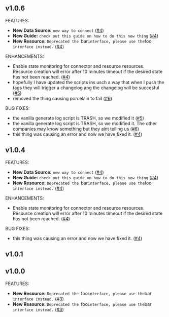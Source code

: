 ## v1.0.6

FEATURES:

* **New Data Source:** `new way to connect` ([#4](https://github.com/meroxa/terraform-provider-meroxa/issues/4))
* **New Guide:** `check out this guide on how to do this new thing` ([#4](https://github.com/meroxa/terraform-provider-meroxa/issues/4))
* **New Resource:** `Deprecated the `bar` interface, please use the `foo` interface instead.` ([#4](https://github.com/meroxa/terraform-provider-meroxa/issues/4))

ENHANCEMENTS:

* Enable state monitoring for connector and resource resources.
Resource creation will error after 10 minutes timeout if the desired
state has not been reached. ([#4](https://github.com/meroxa/terraform-provider-meroxa/issues/4))
* hopefully I have updated the scripts ins usch a way that when I push the tags they will trigger a changelog ang the changelog will be succesful ([#5](https://github.com/meroxa/terraform-provider-meroxa/issues/5))
* removed the thing causing porcelain to fail ([#6](https://github.com/meroxa/terraform-provider-meroxa/issues/6))

BUG FIXES:

* the vanilla generate log script is TRASH, so we modified it ([#5](https://github.com/meroxa/terraform-provider-meroxa/issues/5))
* the vanilla generate log script is TRASH, so we modified it. The other companies may know something but they aint telling us ([#6](https://github.com/meroxa/terraform-provider-meroxa/issues/6))
* this thing was causing an error and now we have fixed it. ([#4](https://github.com/meroxa/terraform-provider-meroxa/issues/4))

## v1.0.4

FEATURES:

* **New Data Source:** `new way to connect` ([#4](https://github.com/meroxa/terraform-provider-meroxa/issues/4))
* **New Guide:** `check out this guide on how to do this new thing` ([#4](https://github.com/meroxa/terraform-provider-meroxa/issues/4))
* **New Resource:** `Deprecated the `bar` interface, please use the `foo` interface instead.` ([#4](https://github.com/meroxa/terraform-provider-meroxa/issues/4))

ENHANCEMENTS:

* Enable state monitoring for connector and resource resources.
Resource creation will error after 10 minutes timeout if the desired
state has not been reached. ([#4](https://github.com/meroxa/terraform-provider-meroxa/issues/4))

BUG FIXES:

* this thing was causing an error and now we have fixed it. ([#4](https://github.com/meroxa/terraform-provider-meroxa/issues/4))

## v1.0.1
## v1.0.0

FEATURES:


* **New Resource:** `Deprecated the `foo` interface, please use the `bar` interface instead.` ([#3](https://github.com/meroxa/terraform-provider-meroxa/issues/3))
* **New Resource:** `Deprecated the `foo` interface, please use the `bar` interface instead.` ([#3](https://github.com/meroxa/terraform-provider-meroxa/issues/3))
